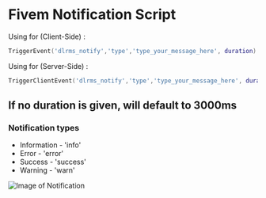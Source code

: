 # Fivem Notification Script
Using for (Client-Side) :

```lua
TriggerEvent('dlrms_notify','type','type_your_message_here', duration)
```

Using for (Server-Side) :

```lua
TriggerClientEvent('dlrms_notify','type','type_your_message_here', duration)
```

## If no duration is given, will default to 3000ms

### Notification types
* Information - 'info'
* Error - 'error'
* Success - 'success'
* Warning - 'warn'

![Image of Notification](https://media.discordapp.net/attachments/850181379778150420/850181476230103110/Screenshot_9.png?width=1202&height=676)
